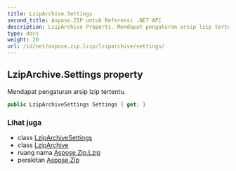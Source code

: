 ```yaml
---
title: LzipArchive.Settings
second_title: Aspose.ZIP untuk Referensi .NET API
description: LzipArchive Properti. Mendapat pengaturan arsip lzip tertentu.
type: docs
weight: 20
url: /id/net/aspose.zip.lzip/lziparchive/settings/
---
```

## LzipArchive.Settings property

Mendapat pengaturan arsip lzip tertentu.

```csharp
public LzipArchiveSettings Settings { get; }
```

### Lihat juga

* class [LzipArchiveSettings](../../lziparchivesettings/)
* class [LzipArchive](../)
* ruang nama [Aspose.Zip.Lzip](../../lziparchive/)
* perakitan [Aspose.Zip](../../../)


